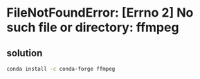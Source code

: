 # FileNotFoundError: [Errno 2] No such file or directory: ffmpeg

## solution
```bash
conda install -c conda-forge ffmpeg
```
